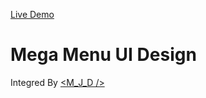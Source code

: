 [Live Demo](mega_menu_ui_disign.netlify.com)

# Mega Menu UI Design

Integred By [<M_J_D />](https://twitter.com/__D________)
